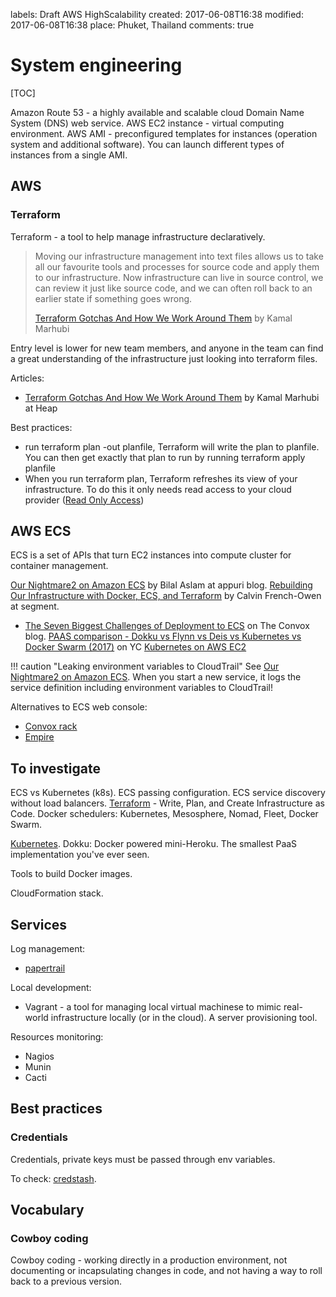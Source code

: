 labels: Draft
        AWS
        HighScalability
created: 2017-06-08T16:38
modified: 2017-06-08T16:38
place: Phuket, Thailand
comments: true

# System engineering

[TOC]

Amazon Route 53 - a highly available and scalable cloud Domain Name System (DNS) web service.
AWS EC2 instance - virtual computing environment.
AWS AMI - preconfigured templates for instances (operation system and additional software). You can launch different types of instances from a single AMI.

## AWS

### Terraform

Terraform - a tool to help manage infrastructure declaratively.

> Moving our infrastructure management into text files allows us to take all our favourite tools and processes for source code and apply them to our infrastructure. Now infrastructure can live in source control, we can review it just like source code, and we can often roll back to an earlier state if something goes wrong.
>
> [Terraform Gotchas And How We Work Around Them](http://heap.engineering/terraform-gotchas/) by Kamal Marhubi

Entry level is lower for new team members, and anyone in the team can find a great understanding of the infrastructure just looking into terraform files.

Articles:

- [Terraform Gotchas And How We Work Around Them](http://heap.engineering/terraform-gotchas/) by Kamal Marhubi at Heap

Best practices:

- run terraform plan -out planfile, Terraform will write the plan to planfile. You can then get exactly that plan to run by running terraform apply planfile
- When you run terraform plan, Terraform refreshes its view of your infrastructure. To do this it only needs read access to your cloud provider ([Read Only Access](http://docs.aws.amazon.com/directoryservice/latest/admin-guide/role_readonly.html))

## AWS ECS

ECS is a set of APIs that turn EC2 instances into compute cluster for container management.

[Our Nightmare2 on Amazon ECS](http://www.appuri.com/blog/-our-docker-nightmare-on-amazon-ecs/) by Bilal Aslam at appuri blog.
[Rebuilding Our Infrastructure with Docker, ECS, and Terraform](https://segment.com/blog/rebuilding-our-infrastructure/) by Calvin French-Owen at segment.
+ [The Seven Biggest Challenges of Deployment to ECS](https://convox.com/blog/ecs-challenges/) on The Convox blog.
[PAAS comparison - Dokku vs Flynn vs Deis vs Kubernetes vs Docker Swarm (2017)](https://news.ycombinator.com/item?id=14531883) on YC
[Kubernetes on AWS EC2](https://kubernetes.io/docs/getting-started-guides/aws/)

!!! caution "Leaking environment variables to CloudTrail"
    See [Our Nightmare2 on Amazon ECS](http://www.appuri.com/blog/-our-docker-nightmare-on-amazon-ecs/). When you start a new service, it logs the service definition including environment variables to CloudTrail!

Alternatives to ECS web console:

- [Convox rack](https://github.com/convox/rack)
- [Empire](https://github.com/remind101/empire)

## To investigate

ECS vs Kubernetes (k8s).
ECS passing configuration.
ECS service discovery without load balancers.
[Terraform](https://www.terraform.io/) - Write, Plan, and Create Infrastructure as Code.
Docker schedulers: Kubernetes, Mesosphere, Nomad, Fleet, Docker Swarm.

[Kubernetes](https://kubernetes.io/docs/home/).
Dokku: Docker powered mini-Heroku. The smallest PaaS implementation you've ever seen.

Tools to build Docker images.

CloudFormation stack.

## Services

Log management:

- [papertrail](https://papertrailapp.com)

Local development:

- Vagrant - a tool for managing local virtual machinese to mimic real-world infrastructure locally (or in the cloud). A server provisioning tool.

Resources monitoring:

- Nagios
- Munin
- Cacti

## Best practices

### Credentials

Credentials, private keys must be passed through env variables.

To check: [credstash](https://github.com/fugue/credstash).

## Vocabulary

### Cowboy coding

Cowboy coding - working directly in a production environment, not documenting or incapsulating changes in code, and not having a way to roll back to a previous version.
